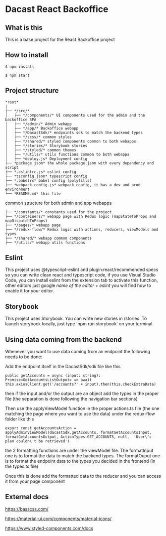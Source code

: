 # Dacast React Backoffice

## What is this
This is a base project for the React Backoffice project

## How to install

```
$ npm install
```

```
$ npm start
```

## Project structure


```
*root*
|
├── */src/*
│   ├── */components/* UI components used for the admin and the backoffice SPA
│   ├── */admin/* Admin webapp
│   ├── */app/* Backoffice webapp
│   ├── */DacastSdk/* endpoints sdk to match the backend types
│   ├── */scss/* common styles
│   ├── */shared/* styled components common to both webapps
│   ├── */stories/* Storybook stories
│   ├── */styled/* common themes
│   ├── */utils/* utils functions common to both webapps
│   ├── *deploy.js* Deployment config
├── *package.json* the whole package.json with every dependency and script
├── *.eslintrc.js* eslint config
├── *tsconfig.json* typescript config
├── *.babelrc* babel config (polyfills)
├── *webpack.config.js* webpack config, it has a dev and prod environment
└── *README.md* this file
```
common structure for both admin and app webapps
```
├── */constants/* constants used for the project
├── */containers/* webapp page with Redux logic (mapStateToProps and mapDispatchToProps)
├── */pages/* webapp page
├── */redux-flow/* Redux logic with actions, reducers, viewModels and types
├── */shared/* webapp common components
├── */utils/* webapp utils functions
```
## Eslint

This project uses @typescript-eslint and plugin:react/recommended specs so you can write clean react and typescript code, if you use Visual Studio Code, you can install eslint from the extension tab to activate this function, other editors just google _name of the editor + eslint_ you will find how to enable it for your editor.

## Storybook

This project uses Storybook. You can write new stories in /stories. To launch storybook locally, just type 'npm run storybook' on your terminal.

## Using data coming from the backend

Whenever you want to use data coming from an endpoint the following needs to be done:

Add the endpoint itself in the DacastSdk/sdk file like this 

```
public getAccounts = async (input: string): Promise<GetAccountsListOutput> => await this.axiosClient.get('/accounts?' + input).then(this.checkExtraData)
```
then if the input and/or the output are an object add the types in the proper file (the separation is done following the navigation bar sections)

Then use the applyViewModel function in the proper actions.ts file (the one matching the page where you want to use the data) under the redux-flow folder like this

```
export const getAccountsAction = applyAdminViewModel(dacastSdk.getAccounts, formatGetAccountsInput, formatGetAccountsOutput, ActionTypes.GET_ACCOUNTS, null,  'User\'s plan couldn\'t be retrieved')
```

the 2 formatting functions are under the viewModel file. 
The formatInput one is to format the data to match the backend types. 
The formatOuput one is to format the endpoint data to the types you decided in the frontend (in the types.ts file)

Once this is done add the formatted data to the reducer and you can access it from your page component 


## External docs

https://basscss.com/

https://material-ui.com/components/material-icons/

https://www.styled-components.com/docs